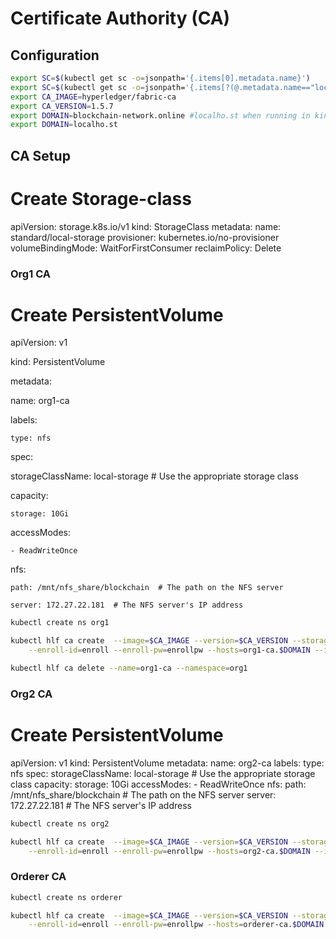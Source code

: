 # Certificate Authority (CA)

## Configuration

```bash
export SC=$(kubectl get sc -o=jsonpath='{.items[0].metadata.name}')
export SC=$(kubectl get sc -o=jsonpath='{.items[?(@.metadata.name=="local-storage")].metadata.name}')
export CA_IMAGE=hyperledger/fabric-ca
export CA_VERSION=1.5.7
export DOMAIN=blockchain-network.online #localho.st when running in kind cluster
export DOMAIN=localho.st
```

## CA Setup
# Create Storage-class
apiVersion: storage.k8s.io/v1
kind: StorageClass
metadata:
  name: standard/local-storage
provisioner: kubernetes.io/no-provisioner
volumeBindingMode: WaitForFirstConsumer
reclaimPolicy: Delete

### Org1 CA

# Create PersistentVolume 

apiVersion: v1

kind: PersistentVolume

metadata:

  name: org1-ca
  
  labels:
  
    type: nfs
    
spec:

  storageClassName: local-storage  # Use the appropriate storage class
  
  capacity:
  
    storage: 10Gi
    
  accessModes:
  
    - ReadWriteOnce
  nfs:
  
    path: /mnt/nfs_share/blockchain  # The path on the NFS server
    
    server: 172.27.22.181  # The NFS server's IP address


```bash
kubectl create ns org1

kubectl hlf ca create  --image=$CA_IMAGE --version=$CA_VERSION --storage-class=$SC --capacity=1Gi --name=org1-ca \
    --enroll-id=enroll --enroll-pw=enrollpw --hosts=org1-ca.$DOMAIN --istio-port=443 --namespace=org1

kubectl hlf ca delete --name=org1-ca --namespace=org1

```

### Org2 CA

# Create PersistentVolume 

apiVersion: v1
kind: PersistentVolume
metadata:
  name: org2-ca
  labels:
    type: nfs
spec:
  storageClassName: local-storage  # Use the appropriate storage class
  capacity:
    storage: 10Gi
  accessModes:
    - ReadWriteOnce
  nfs:
    path: /mnt/nfs_share/blockchain  # The path on the NFS server
    server: 172.27.22.181  # The NFS server's IP address


```bash
kubectl create ns org2

kubectl hlf ca create  --image=$CA_IMAGE --version=$CA_VERSION --storage-class=$SC --capacity=1Gi --name=org2-ca \
    --enroll-id=enroll --enroll-pw=enrollpw --hosts=org2-ca.$DOMAIN --istio-port=443 --namespace=org2
```

### Orderer CA

```bash
kubectl create ns orderer

kubectl hlf ca create  --image=$CA_IMAGE --version=$CA_VERSION --storage-class=$SC --capacity=1Gi --name=orderer-ca \
    --enroll-id=enroll --enroll-pw=enrollpw --hosts=orderer-ca.$DOMAIN --istio-port=443 --namespace=orderer
```
